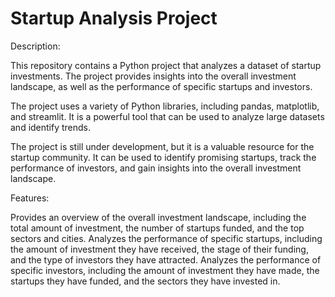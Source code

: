 # Startup Analysis Project

Description:

This repository contains a Python project that analyzes a dataset of startup investments. The project provides insights into the overall investment landscape, as well as the performance of specific startups and investors.

The project uses a variety of Python libraries, including pandas, matplotlib, and streamlit. It is a powerful tool that can be used to analyze large datasets and identify trends.

The project is still under development, but it is a valuable resource for the startup community. It can be used to identify promising startups, track the performance of investors, and gain insights into the overall investment landscape.

Features:

Provides an overview of the overall investment landscape, including the total amount of investment, the number of startups funded, and the top sectors and cities.
Analyzes the performance of specific startups, including the amount of investment they have received, the stage of their funding, and the type of investors they have attracted.
Analyzes the performance of specific investors, including the amount of investment they have made, the startups they have funded, and the sectors they have invested in.

